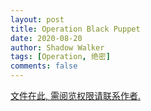 ```yaml
---
layout: post
title: Operation Black Puppet
date: 2020-08-20
author: Shadow Walker
tags: [Operation, 绝密]
comments: false
---
```


[文件在此, 需阅览权限请联系作者.](https://docs.google.com/document/d/1nGbBibqkG_xnOJYK6b6USQbLyndgWIIgToQWtoVKWmI/edit?usp=sharing)